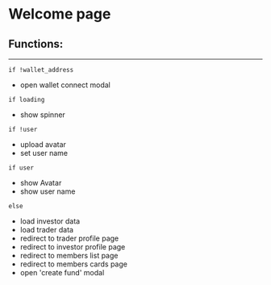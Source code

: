 # Welcome page

## Functions:

---

`if !wallet_address`

  - open wallet connect modal

`if loading`

  - show spinner

`if !user`

  - upload avatar
  - set user name

`if user`

  - show Avatar
  - show user name

`else`

  - load investor data
  - load trader data
  - redirect to trader profile page
  - redirect to investor profile page
  - redirect to members list page
  - redirect to members cards page
  - open 'create fund' modal